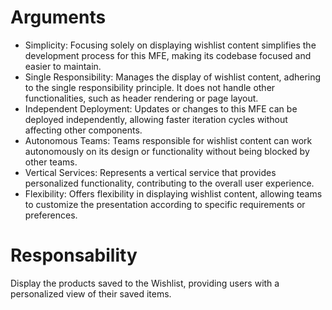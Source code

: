 # Arguments
- Simplicity: Focusing solely on displaying wishlist content simplifies the development process for this MFE, making its codebase focused and easier to maintain.
- Single Responsibility: Manages the display of wishlist content, adhering to the single responsibility principle. It does not handle other functionalities, such as header rendering or page layout.
- Independent Deployment: Updates or changes to this MFE can be deployed independently, allowing faster iteration cycles without affecting other components.
- Autonomous Teams: Teams responsible for wishlist content can work autonomously on its design or functionality without being blocked by other teams.
- Vertical Services: Represents a vertical service that provides personalized functionality, contributing to the overall user experience.
- Flexibility: Offers flexibility in displaying wishlist content, allowing teams to customize the presentation according to specific requirements or preferences.

# Responsability
Display the products saved to the Wishlist, providing users with a personalized view of their saved items.
